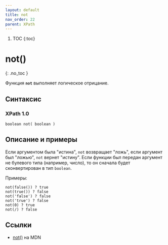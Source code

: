 ```yaml
---
layout: default
title: not
nav_order: 22
parent: XPath
---
```


<!-- prettier-ignore-start -->
1. TOC
{:toc}

# not()
{: .no_toc }
<!-- prettier-ignore-end -->

Функция **`not`** выполняет логическое отрицание.

## Синтаксис

### XPath 1.0

```
boolean not( boolean )
```

## Описание и примеры

Если аргументом была "истина", `not` возвращает "ложь", если аргумент был "ложью", `not` вернет "истину". Если функции был передан аргумент не булевого типа (например, число), то он сначала будет сконвертирован в тип `boolean`.

Примеры:

```
not(false()) ? true
not(true()) ? false
not('false') ? false
not('true') ? false
not(0) ? true
not(/) ? false
```

## Ссылки

- [not()](https://developer.mozilla.org/en-US/docs/Web/XPath/Functions/not) на MDN
